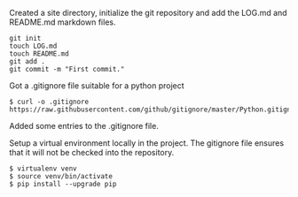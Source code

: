 Created a site directory, initialize the git repository and add the LOG.md and README.md markdown files.

	git init
	touch LOG.md
	touch README.md
	git add .
	git commit -m "First commit."

Got a .gitignore file suitable for a python project

	$ curl -o .gitignore https://raw.githubusercontent.com/github/gitignore/master/Python.gitignore

Added some entries to the .gitignore file.

Setup a virtual environment locally in the project. The gitignore file ensures that it will not be checked into the repository.

	$ virtualenv venv
	$ source venv/bin/activate
	$ pip install --upgrade pip
